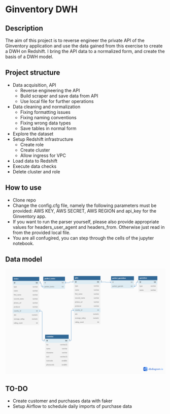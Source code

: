 # Ginventory DWH

## Description

The aim of this project is to reverse engineer the private API of the Ginventory application and use the data gained from this exercise to create a DWH on Redshift. I bring the API data to a normalized form, and create the basis of a DWH model. 

## Project structure

* Data acquisition, API
    * Reverse engineering the API
    * Build scraper and save data from API
    * Use local file for further operations
* Data cleaning and normalization
    * Fixing formatting issues
    * Fixing naming conventions
    * Fixing wrong data types
    * Save tables in normal form
* Explore the dataset
* Setup Redshift infrastructure
    * Create role
    * Create cluster
    * Allow ingress for VPC
* Load data to Redshift
* Execute data checks
* Delete cluster and role

## How to use

- Clone repo
- Change the config.cfg file, namely the following parameters must be provided: AWS KEY, AWS SECRET, AWS REGION and api_key for the Ginventory app.
- If you want to run the parser yourself, please also provide appropriate values for headers_user_agent and headers_from. Otherwise just read in from the provided local file.
- You are all confugired, you can step through the cells of the jupyter notebook.

## Data model
![ginventory_data_model](ginventory.png)


## TO-DO

* Create customer and purchases data with faker
* Setup Airflow to schedule daily imports of purchase data